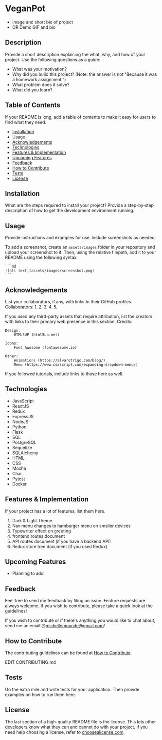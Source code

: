 # VeganPot
- Image and short bio of project
- OR Demo GIF and bio

## Description

Provide a short description explaining the what, why, and how of your project. Use the following questions as a guide:

- What was your motivation?
- Why did you build this project? (Note: the answer is not "Because it was a homework assignment.")
- What problem does it solve?
- What did you learn?

## Table of Contents

If your README is long, add a table of contents to make it easy for users to find what they need.

- [Installation](#installation)
- [Usage](#usage)
- [Acknowledgements](#acknowledgements)
- [Technologies](#technologies)
- [Features & Implementation](#features--implementation)
- [Upcoming Features](#upcoming-features)
- [Feedback](#feedback)
- [How to Contribute](#how-to-contribute)
- [Tests](#tests)
- [License](#license)


## Installation

What are the steps required to install your project? Provide a step-by-step description of how to get the development environment running.

## Usage

Provide instructions and examples for use. Include screenshots as needed.

To add a screenshot, create an `assets/images` folder in your repository and upload your screenshot to it. Then, using the relative filepath, add it to your README using the following syntax:

    ```md
    ![alt text](assets/images/screenshot.png)
    ```

## Acknowledgements

List your collaborators, if any, with links to their GitHub profiles.
Collaborators:
1.
2.
3.
4.
5.

If you used any third-party assets that require attribution, list the creators with links to their primary web presence in this section.
Credits:

	Design:
		HTML5UP (html5up.net)

	Icons:
		Font Awesome (fontawesome.io)

	Other:
		Animations (https://alvarotrigo.com/blog/)
		Menu (https://www.cssscript.com/expanding-dropdown-menu/)

If you followed tutorials, include links to those here as well.

## Technologies
- JavaScript
- ReactJS
- Redux
- ExpressJS
- NodeJS
- Python
- Flask
- SQL
- PostgreSQL
- Sequelize
- SQLAlchemy
- HTML
- CSS
- Mocha
- Chai
- Pytest
- Docker

## Features & Implementation

If your project has a lot of features, list them here.
1. Dark & Light Theme
2. Nav menu changes to hamburger menu on smaller devices
3. Typewriter effect on greeting
4. frontend routes document
5. API routes document (if you have a backend API)
6. Redux store tree document (if you used Redux)

## Upcoming Features
- Planning to add

## Feedback
Feel free to send me feedback by filing an issue. Feature requests are always welcome. If you wish to contribute, please take a quick look at the guidelines!

If you wish to contribute or if there's anything you would like to chat about, send me an email @[michellemounde@gmail.com](mailto:michellemounde@gmail.com)!

## How to Contribute

The contributing guidelines can be found at [How to Contribute](docs/CONTRIBUTING.md).

EDIT CONTRIBUTING.md

## Tests

Go the extra mile and write tests for your application. Then provide examples on how to run them here.

## License

The last section of a high-quality README file is the license. This lets other developers know what they can and cannot do with your project. If you need help choosing a license, refer to [choosealicense.com](https://choosealicense.com/).
